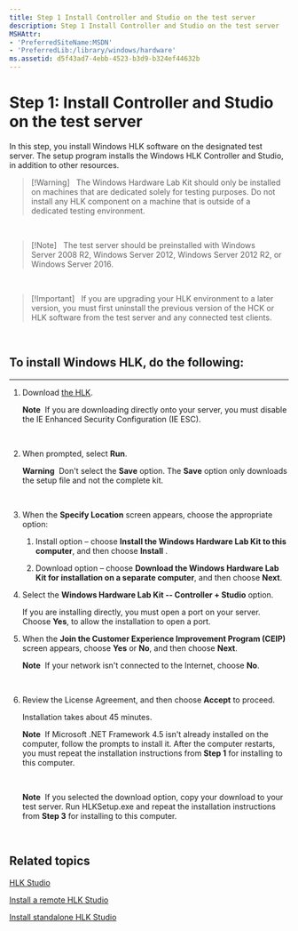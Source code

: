 ```yaml
---
title: Step 1 Install Controller and Studio on the test server
description: Step 1 Install Controller and Studio on the test server
MSHAttr:
- 'PreferredSiteName:MSDN'
- 'PreferredLib:/library/windows/hardware'
ms.assetid: d5f43ad7-4ebb-4523-b3d9-b324ef44632b
---
```


# Step 1: Install Controller and Studio on the test server


In this step, you install Windows HLK software on the designated test server. The setup program installs the Windows HLK Controller and Studio, in addition to other resources.

>[!Warning]  
>The Windows Hardware Lab Kit should only be installed on machines that are dedicated solely for testing purposes. Do not install any HLK component on a machine that is outside of a dedicated testing environment.

 

>[!Note]  
>The test server should be preinstalled with Windows Server 2008 R2, Windows Server 2012, Windows Server 2012 R2, or Windows Server 2016.

 

>[!Important]  
>If you are upgrading your HLK environment to a later version, you must first uninstall the previous version of the HCK or HLK software from the test server and any connected test clients.

 

## <span id="To_install_Windows_HLK__do_the_following_"></span><span id="to_install_windows_hlk__do_the_following_"></span><span id="TO_INSTALL_WINDOWS_HLK__DO_THE_FOLLOWING_"></span>To install Windows HLK, do the following:


****

1.  Download [the HLK](https://go.microsoft.com/fwlink/p/?LinkId=733613).

    **Note**  If you are downloading directly onto your server, you must disable the IE Enhanced Security Configuration (IE ESC).

     

2.  When prompted, select **Run**.

    **Warning**  Don't select the **Save** option. The **Save** option only downloads the setup file and not the complete kit.

     

3.  When the **Specify Location** screen appears, choose the appropriate option:

    1.  Install option – choose **Install the Windows Hardware Lab Kit to this computer**, and then choose **Install** .

    2.  Download option – choose **Download the Windows Hardware Lab Kit for installation on a separate computer**, and then choose **Next**.

4.  Select the **Windows Hardware Lab Kit -- Controller + Studio** option.

    If you are installing directly, you must open a port on your server. Choose **Yes**, to allow the installation to open a port.

5.  When the **Join the Customer Experience Improvement Program (CEIP)** screen appears, choose **Yes** or **No**, and then choose **Next**.

    **Note**  If your network isn't connected to the Internet, choose **No**.

     

6.  Review the License Agreement, and then choose **Accept** to proceed.

    Installation takes about 45 minutes.

    **Note**  If Microsoft .NET Framework 4.5 isn't already installed on the computer, follow the prompts to install it. After the computer restarts, you must repeat the installation instructions from **Step 1** for installing to this computer.

     

    **Note**  If you selected the download option, copy your download to your test server. Run HLKSetup.exe and repeat the installation instructions from **Step 3** for installing to this computer.

     

## <span id="related_topics"></span>Related topics


[HLK Studio](http://go.microsoft.com/fwlink/p/?linkid=317853)

[Install a remote HLK Studio](http://go.microsoft.com/fwlink/p/?linkid=317854)

[Install standalone HLK Studio](http://go.microsoft.com/fwlink/?LinkId=317855)

 

 







